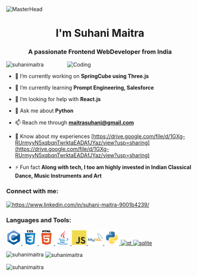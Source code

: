 ![MasterHead](https://media.licdn.com/dms/image/C5612AQErLJQyuT4h2Q/article-inline_image-shrink_1500_2232/0/1624597705774?e=1722470400&v=beta&t=cSgyHOROb7kTzx72GKWRVzADb7eTPks6bC9ncvv955Y)


<h1 align="center">I'm Suhani Maitra</h1>
<h3 align="center">A passionate Frontend WebDeveloper from India</h3>

<img align="right" alt="Coding" width="340" src="https://cdn.dribbble.com/users/4055494/screenshots/15215756/lottie-000_1_1.gif">


<p align="left"> <img src="https://komarev.com/ghpvc/?username=suhanimaitra&label=Profile%20views&color=0e75b6&style=flat" alt="suhanimaitra" /> </p>

- 🔭 I’m currently working on **SpringCube using Three.js**

- 🌱 I’m currently learning **Prompt Engineering, Salesforce**

- 🤝 I’m looking for help with **React.js**

- 💬 Ask me about **Python**

- 📫 Reach me through **maitrasuhani@gmail.com**

- 📄 Know about my experiences [https://drive.google.com/file/d/1GXg-RUrmyyN5xqbqnTwrktaEADAfJYaz/view?usp=sharing](https://drive.google.com/file/d/1GXg-RUrmyyN5xqbqnTwrktaEADAfJYaz/view?usp=sharing)

- ⚡ Fun fact **Along with tech, I too am highly invested in Indian Classical Dance, Music Instruments and Art**

<h3 align="left">Connect with me:</h3>
<p align="left">
<a href="https://linkedin.com/in/https://www.linkedin.com/in/suhani-maitra-9001b4239/" target="blank"><img align="center" src="https://raw.githubusercontent.com/rahuldkjain/github-profile-readme-generator/master/src/images/icons/Social/linked-in-alt.svg" alt="https://www.linkedin.com/in/suhani-maitra-9001b4239/" height="30" width="40" /></a>
</p>

<h3 align="left">Languages and Tools:</h3>
<p align="left"> <a href="https://www.cprogramming.com/" target="_blank" rel="noreferrer"> <img src="https://raw.githubusercontent.com/devicons/devicon/master/icons/c/c-original.svg" alt="c" width="40" height="40"/> </a> <a href="https://www.w3schools.com/css/" target="_blank" rel="noreferrer"> <img src="https://raw.githubusercontent.com/devicons/devicon/master/icons/css3/css3-original-wordmark.svg" alt="css3" width="40" height="40"/> </a> <a href="https://www.w3.org/html/" target="_blank" rel="noreferrer"> <img src="https://raw.githubusercontent.com/devicons/devicon/master/icons/html5/html5-original-wordmark.svg" alt="html5" width="40" height="40"/> </a> <a href="https://www.java.com" target="_blank" rel="noreferrer"> <img src="https://raw.githubusercontent.com/devicons/devicon/master/icons/java/java-original.svg" alt="java" width="40" height="40"/> </a> <a href="https://developer.mozilla.org/en-US/docs/Web/JavaScript" target="_blank" rel="noreferrer"> <img src="https://raw.githubusercontent.com/devicons/devicon/master/icons/javascript/javascript-original.svg" alt="javascript" width="40" height="40"/> </a> <a href="https://www.mysql.com/" target="_blank" rel="noreferrer"> <img src="https://raw.githubusercontent.com/devicons/devicon/master/icons/mysql/mysql-original-wordmark.svg" alt="mysql" width="40" height="40"/> </a> <a href="https://www.python.org" target="_blank" rel="noreferrer"> <img src="https://raw.githubusercontent.com/devicons/devicon/master/icons/python/python-original.svg" alt="python" width="40" height="40"/> </a> <a href="https://www.qt.io/" target="_blank" rel="noreferrer"> <img src="https://upload.wikimedia.org/wikipedia/commons/0/0b/Qt_logo_2016.svg" alt="qt" width="40" height="40"/> </a> <a href="https://www.sqlite.org/" target="_blank" rel="noreferrer"> <img src="https://www.vectorlogo.zone/logos/sqlite/sqlite-icon.svg" alt="sqlite" width="40" height="40"/> </a> </p>

<p><img align="left" src="https://github-readme-stats.vercel.app/api/top-langs?username=suhanimaitra&show_icons=true&locale=en&layout=compact" alt="suhanimaitra" /></p>

<p>&nbsp;<img align="center" src="https://github-readme-stats.vercel.app/api?username=suhanimaitra&show_icons=true&locale=en" alt="suhanimaitra" /></p>

<p><img align="center" src="https://github-readme-streak-stats.herokuapp.com/?user=suhanimaitra&" alt="suhanimaitra" /></p>
